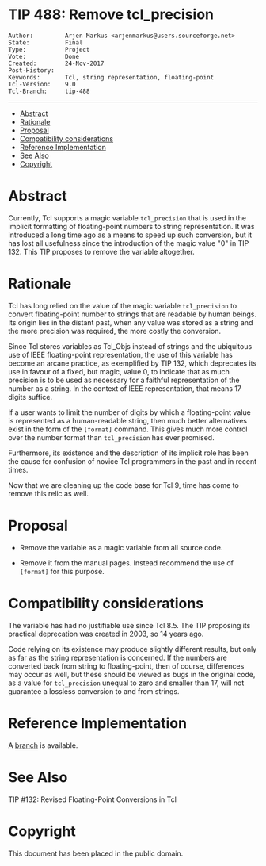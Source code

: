 # TIP 488: Remove tcl_precision
	Author:         Arjen Markus <arjenmarkus@users.sourceforge.net>
	State:          Final
	Type:           Project
	Vote:           Done
	Created:        24-Nov-2017
	Post-History:
	Keywords:       Tcl, string representation, floating-point
	Tcl-Version:    9.0
	Tcl-Branch:     tip-488
-----
<!-- TOC BEGIN (auto generated with tiptoc) -->
* <a href='#toc-2'>Abstract</a>
* <a href='#toc-3'>Rationale</a>
* <a href='#toc-4'>Proposal</a>
* <a href='#toc-5'>Compatibility considerations</a>
* <a href='#toc-6'>Reference Implementation</a>
* <a href='#toc-7'>See Also</a>
* <a href='#toc-8'>Copyright</a>

<!-- TOC END -->
# <a id='toc-2'></a>Abstract

Currently, Tcl supports a magic variable `tcl_precision` that is used in the
implicit formatting of floating-point numbers to string representation. It was
introduced a long time ago as a means to speed up such conversion, but it has
lost all usefulness since the introduction of the magic value "0" in TIP 132.
This TIP proposes to remove the variable altogether.

# <a id='toc-3'></a>Rationale

Tcl has long relied on the value of the magic variable `tcl_precision` to convert
floating-point number to strings that are readable by human beings. Its origin
lies in the distant past, when any value was stored as a string and the more
precision was required, the more costly the conversion.

Since Tcl stores variables as Tcl_Objs instead of strings and the ubiquitous use
of IEEE floating-point representation, the use of this variable has become an
arcane practice, as exemplified by TIP 132, which deprecates its use in favour
of a fixed, but magic, value 0, to indicate that as much precision is to be
used as necessary for a faithful representation of the number as a string. In the
context of IEEE representation, that means 17 digits suffice.

If a user wants to limit the number of digits by which a floating-point value is
represented as a human-readable string, then much better alternatives exist in the
form of the `[format]` command. This gives much more control over the number format
than `tcl_precision` has ever promised.

Furthermore, its existence and the description of its implicit role has been
the cause for confusion of novice Tcl programmers in the past and in recent times.

Now that we are cleaning up the code base for Tcl 9, time has come to remove this
relic as well.

# <a id='toc-4'></a>Proposal

* Remove the variable as a magic variable from all source code.

* Remove it from the manual pages. Instead recommend the use of `[format]` for this purpose.

# <a id='toc-5'></a>Compatibility considerations

The variable has had no justifiable use since Tcl 8.5. The TIP proposing its
practical deprecation was created in 2003, so 14 years ago.

Code relying on its existence may produce slightly different results, but only as
far as the string representation is concerned. If the numbers are converted back from
string to floating-point, then of course, differences may occur as well, but these should
be viewed as bugs in the original code, as a value for `tcl_precision` unequal to zero and
smaller than 17, will not guarantee a lossless conversion to and from strings.

# <a id='toc-6'></a>Reference Implementation

A [branch](https://core.tcl-lang.org/tcl/timeline?r=tip-488) is available.

# <a id='toc-7'></a>See Also

TIP #132: Revised Floating-Point Conversions in Tcl

# <a id='toc-8'></a>Copyright

This document has been placed in the public domain.


